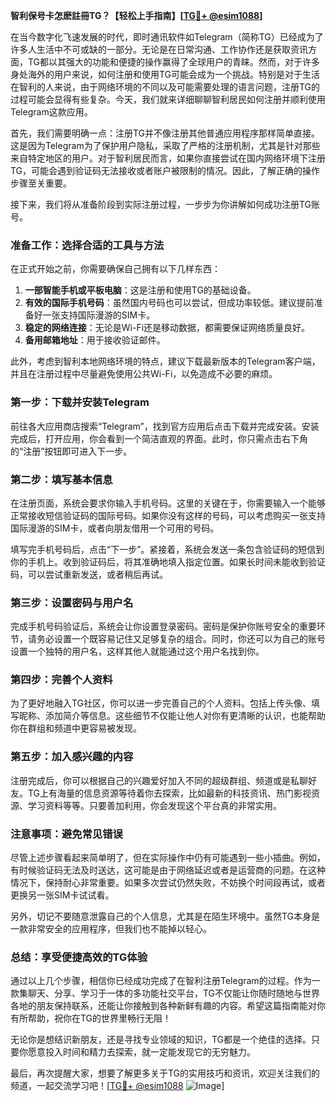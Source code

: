 **智利保号卡怎麽註冊TG？【轻松上手指南】[[TG💪+ @esim1088](https://t.me/s/esim1088)]**

在当今数字化飞速发展的时代，即时通讯软件如Telegram（简称TG）已经成为了许多人生活中不可或缺的一部分。无论是在日常沟通、工作协作还是获取资讯方面，TG都以其强大的功能和便捷的操作赢得了全球用户的青睐。然而，对于许多身处海外的用户来说，如何注册和使用TG可能会成为一个挑战。特别是对于生活在智利的人来说，由于网络环境的不同以及可能需要处理的语言问题，注册TG的过程可能会显得有些复杂。今天，我们就来详细聊聊智利居民如何注册并顺利使用Telegram这款应用。

首先，我们需要明确一点：注册TG并不像注册其他普通应用程序那样简单直接。这是因为Telegram为了保护用户隐私，采取了严格的注册机制，尤其是针对那些来自特定地区的用户。对于智利居民而言，如果你直接尝试在国内网络环境下注册TG，可能会遇到验证码无法接收或者账户被限制的情况。因此，了解正确的操作步骤至关重要。

接下来，我们将从准备阶段到实际注册过程，一步步为你讲解如何成功注册TG账号。

### **准备工作：选择合适的工具与方法**

在正式开始之前，你需要确保自己拥有以下几样东西：
1. **一部智能手机或平板电脑**：这是注册和使用TG的基础设备。
2. **有效的国际手机号码**：虽然国内号码也可以尝试，但成功率较低。建议提前准备好一张支持国际漫游的SIM卡。
3. **稳定的网络连接**：无论是Wi-Fi还是移动数据，都需要保证网络质量良好。
4. **备用邮箱地址**：用于接收验证邮件。

此外，考虑到智利本地网络环境的特点，建议下载最新版本的Telegram客户端，并且在注册过程中尽量避免使用公共Wi-Fi，以免造成不必要的麻烦。

### **第一步：下载并安装Telegram**

前往各大应用商店搜索“Telegram”，找到官方应用后点击下载并完成安装。安装完成后，打开应用，你会看到一个简洁直观的界面。此时，你只需点击右下角的“注册”按钮即可进入下一步。

### **第二步：填写基本信息**

在注册页面，系统会要求你输入手机号码。这里的关键在于，你需要输入一个能够正常接收短信验证码的国际号码。如果你没有这样的号码，可以考虑购买一张支持国际漫游的SIM卡，或者向朋友借用一个可用的号码。

填写完手机号码后，点击“下一步”。紧接着，系统会发送一条包含验证码的短信到你的手机上。收到验证码后，将其准确地填入指定位置。如果长时间未能收到验证码，可以尝试重新发送，或者稍后再试。

### **第三步：设置密码与用户名**

完成手机号码验证后，系统会让你设置登录密码。密码是保护你账号安全的重要环节，请务必设置一个既容易记住又足够复杂的组合。同时，你还可以为自己的账号设置一个独特的用户名，这样其他人就能通过这个用户名找到你。

### **第四步：完善个人资料**

为了更好地融入TG社区，你可以进一步完善自己的个人资料。包括上传头像、填写昵称、添加简介等信息。这些细节不仅能让他人对你有更清晰的认识，也能帮助你在群组和频道中更容易被发现。

### **第五步：加入感兴趣的内容**

注册完成后，你可以根据自己的兴趣爱好加入不同的超级群组、频道或是私聊好友。TG上有海量的信息资源等待着你去探索，比如最新的科技资讯、热门影视资源、学习资料等等。只要善加利用，你会发现这个平台真的非常实用。

### **注意事项：避免常见错误**

尽管上述步骤看起来简单明了，但在实际操作中仍有可能遇到一些小插曲。例如，有时候验证码无法及时送达，这可能是由于网络延迟或者是运营商的问题。在这种情况下，保持耐心非常重要。如果多次尝试仍然失败，不妨换个时间段再试，或者更换另一张SIM卡试试看。

另外，切记不要随意泄露自己的个人信息，尤其是在陌生环境中。虽然TG本身是一款非常安全的应用程序，但我们也不能掉以轻心。

### **总结：享受便捷高效的TG体验**

通过以上几个步骤，相信你已经成功完成了在智利注册Telegram的过程。作为一款集聊天、分享、学习于一体的多功能社交平台，TG不仅能让你随时随地与世界各地的朋友保持联系，还能让你接触到各种新鲜有趣的内容。希望这篇指南能对你有所帮助，祝你在TG的世界里畅行无阻！

无论你是想结识新朋友，还是寻找专业领域的知识，TG都是一个绝佳的选择。只要你愿意投入时间和精力去探索，就一定能发现它的无穷魅力。

最后，再次提醒大家，想要了解更多关于TG的实用技巧和资讯，欢迎关注我们的频道，一起交流学习吧！[[TG💪+ @esim1088](https://t.me/s/esim1088) ![Image](https://i.postimg.cc/4NQfJmqS/Snipaste-2025-05-13-00-14-12.png)]